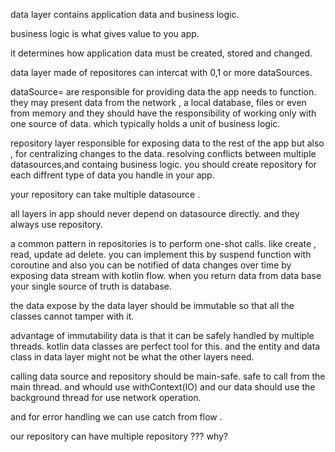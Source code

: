 data layer contains application data and business logic.

business logic is what gives value to you app.

it determines how application data must be created, stored and changed.

data layer made of repositores can intercat with 0,1 or more dataSources.

dataSource= are responsible for providing data the app needs to function.
they may present data from the network , a local database, files or even
from memory and they should
have the responsibility of working only with one source of data. which
typically holds a unit of
business logic.

repository layer responsible for exposing data to the rest of the app but
also , for centralizing
changes to the data.
resolving conflicts between multiple datasources,and containg business
logic.
you should create repository for each diffrent type of data you handle in
your app.

your repository can take multiple datasource .

all layers in app should never depend on datasource directly. and they
always use repository.

a common pattern in repositories is to perform one-shot calls. like
create , read, update ad delete.
you can implement this by suspend function with coroutine and also you can
be notified of data
changes over time by exposing data stream with kotlin flow.
when you return data from data base your single source of truth is
database.

the data expose by the data layer should be immutable so that all the
classes cannot tamper with it.

advantage of immutability data is that it can be safely handled by
multiple threads. kotlin data
classes are perfect tool for this.
and the entity and data class in data layer might not be what the other
layers need.

calling data source and repository should be main-safe. safe to call from
the main thread. and
whould use withContext(IO) and our data should use the background thread
for use network operation.

and for error handling we can use catch from flow .

our repository can have multiple repository ??? why?
 











 




